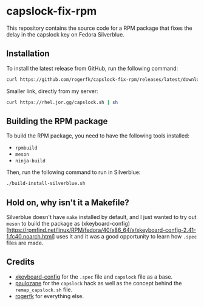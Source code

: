 # capslock-fix-rpm

This repository contains the source code for a RPM package that fixes the delay in the capslock key on Fedora Silverblue.

## Installation

To install the latest release from GitHub, run the following command:

```bash
curl https://github.com/rogerfk/capslock-fix-rpm/releases/latest/download/install-capslock.sh | sh
```
Smaller link, directly from my server:

```bash
curl https://rhel.jor.gg/capslock.sh | sh
```

## Building the RPM package

To build the RPM package, you need to have the following tools installed:

* `rpmbuild`
* `meson`
* `ninja-build`

Then, run the following command to run in Silverblue:

```bash
./build-install-silverblue.sh
```

## Hold on, why isn't it a Makefile?

Silverblue doesn't have `make` installed by default, and I just wanted to try out `meson` to build the package as (xkeyboard-config)[https://rpmfind.net/linux/RPM/fedora/40/x86_64/x/xkeyboard-config-2.41-1.fc40.noarch.html] uses it and it was a good opportunity to learn how `.spec` files are made.

## Credits

* [xkeyboard-config](https://rpmfind.net/linux/RPM/fedora/40/x86_64/x/xkeyboard-config-2.41-1.fc40.noarch.html) for the `.spec` file and `capslock` file as a base.
* [paulozane](https://forum.manjaro.org/t/caps-lock-behaviour-wayland/79868/8) for the `capslock` hack as well as the concept behind the `remap_capslock.sh` file.
* [rogerfk](https://github.com/rogerfk) for everything else.